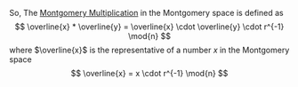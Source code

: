 So, The [Montgomery Multiplication](https://en.algorithmica.org/hpc/number-theory/montgomery/) in the Montgomery space is defined as
$$
\overline{x} * \overline{y} = \overline{x} \cdot \overline{y} \cdot r^{-1} \mod{n}
$$
where $\overline{x}$ is the representative of a number $x$ in the Montgomery space
$$
\overline{x} = x \cdot r^{-1} \mod{n}
$$


